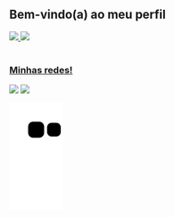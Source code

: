 ## Bem-vindo(a) ao meu perfil

 <div>
   <a href="https://github.com/Ana-Beatriz">
   <img height="180em" src="https://github-readme-stats.vercel.app/api?username=Ana-Beatriz&show_icons=true&theme=tokyonight&include_all_commits=true&count_private=true"/>
   <img height="180em" src="https://github-readme-stats.vercel.app/api/top-langs/?username=Ana-Beatriz&layout=compact&langs_count=6&theme=tokyonight"/>

</div>
 
 <br>
 
  ### Minhas redes!
 
<div> 
    <a href="https://instagram.com/mello_anab" target="_blank"><img src="https://img.shields.io/badge/-Instagram-%23E4405F?style=for-the-badge&logo=instagram&logoColor=white" target="_blank"></a>
  <a href="https://www.linkedin.com/in/anabmoura" target="_blank"><img src="https://img.shields.io/badge/-LinkedIn-%230077B5?style=for-the-badge&logo=linkedin&logoColor=white" target="_blank"></a> 
 
  ![Snake animation](https://github.com/Ana-Beatriz/Ana-Beatriz/blob/output/github-contribution-grid-snake.svg)

</div>
